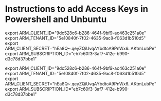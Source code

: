 # Instructions to add Access Keys in Powershell and Unbuntu


export ARM_CLIENT_ID="9dc528c6-b286-464f-9bf9-ac463c251a0e"
export ARM_TENANT_ID="5e10840f-7f02-4635-9ac8-f063d1b510d5"
export ARM_CLIENT_SECRET="hEa8Q~.qeyZQiUvqAYbdtoA9PnWx6..AKtmLubPe"
export ARM_SUBSCRIPTION_ID="eb7c60f3-3af7-412e-b990-d3c78d37bbe1"

export ARM_CLIENT_ID="9dc528c6-b286-464f-9bf9-ac463c251a0e"
export ARM_TENANT_ID="5e10840f-7f02-4635-9ac8-f063d1b510d5"
export ARM_CLIENT_SECRET="hEa8Q~.qeyZQiUvqAYbdtoA9PnWx6..AKtmLubPe"
export ARM_SUBSCRIPTION_ID="eb7c60f3-3af7-412e-b990-d3c78d37bbe1"
